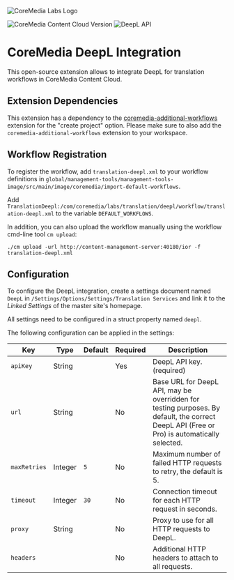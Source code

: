 ![CoreMedia Labs Logo](https://documentation.coremedia.com/badges/banner_coremedia_labs_wide.png "CoreMedia Labs Logo Title Text")

![CoreMedia Content Cloud Version](https://img.shields.io/static/v1?message=2406&label=CoreMedia%20Content%20Cloud&style=for-the-badge&color=672779)
![DeepL API](https://img.shields.io/static/v1?message=v1.3.0&label=DeepL%20Java%20Library&style=for-the-badge&color=green)

# CoreMedia DeepL Integration

This open-source extension allows to integrate DeepL for translation workflows in CoreMedia Content Cloud.


## Extension Dependencies
This extension has a dependency to the [coremedia-additional-workflows](https://github.com/CoreMedia/coremedia-additional-workflows) extension for the "create project" option.
Please make sure to also add the `coremedia-additional-workflows` extension to your workspace.


## Workflow Registration
To register the workflow, add `translation-deepl.xml` to your workflow definitions in `global/management-tools/management-tools-image/src/main/image/coremedia/import-default-workflows`.

Add `TranslationDeepl:/com/coremedia/labs/translation/deepl/workflow/translation-deepl.xml` to the variable `DEFAULT_WORKFLOWS`.

In addition, you can also upload the workflow manually using the workflow cmd-line tool `cm upload`:
```shell
./cm upload -url http://content-management-server:40180/ior -f translation-deepl.xml
```

## Configuration
To configure the DeepL integration, create a settings document named `DeepL` in `/Settings/Options/Settings/Translation Services` and link it to the _Linked Settings_ of the master site's homepage.

All settings need to be configured in a struct property named `deepl`.

The following configuration can be applied in the settings:

| Key       | Type    | Default | Required                                                              | Description                                                                                                                                |
|-----------|---------|---------|-----------------------------------------------------------------------|--------------------------------------------------------------------------------------------------------------------------------------------|
| `apiKey`    | String  |         | Yes                                                                   | DeepL API key. (required)                                                                                                                  |
| `url`      | String  |         | No                                                                    | Base URL for DeepL API, may be overridden for testing purposes. By default, the correct DeepL API (Free or Pro) is automatically selected. |
| `maxRetries` | Integer | `5`     | No | Maximum number of failed HTTP requests to retry, the default is 5.                                                                         |
| `timeout`   | Integer | `30`    | No | Connection timeout for each HTTP request in seconds.                  |
| `proxy`     | String  |         | No | Proxy to use for all HTTP requests to DeepL.                          |
| `headers`   |         |         | No | Additional HTTP headers to attach to all requests.                    |

